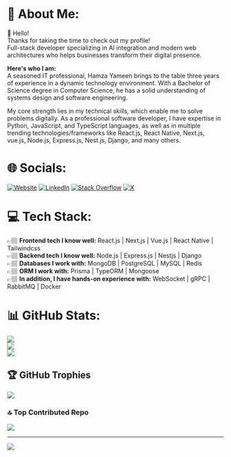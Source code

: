 # 💫 About Me:
👋 Hello!<br>
Thanks for taking the time to check out my profile!<br>
Full-stack developer specializing in AI integration and modern web architectures who helps businesses transform their digital presence.<br>

__Here's who I am:__<br>A seasoned IT professional, Hamza Yameen brings to the table three years of experience in a dynamic technology environment. With a Bachelor of Science degree in Computer Science, he has a solid understanding of systems design and software engineering.<br>

My core strength lies in my technical skills, which enable me to solve problems digitally. As a professional software developer, I have expertise in Python, JavaScript, and TypeScript languages, as well as in multiple trending technologies/frameworks like React.js, React Native, Next.js, vue.js, Node.js, Express.js, Nest.js, Django, and many others.

# 🌐 Socials:
[![Website](https://img.shields.io/badge/Website-yellow?labelColor=yellow&color=yellow&logoColor=white)](https://hamzayameen.com/)
[![LinkedIn](https://img.shields.io/badge/LinkedIn-%230077B5.svg?logo=linkedin&logoColor=white)](https://linkedin.com/in/hamza-yameen) 
[![Stack Overflow](https://img.shields.io/badge/-Stackoverflow-FE7A16?logo=stack-overflow&logoColor=white)](https://stackoverflow.com/users/8605454) 
[![X](https://img.shields.io/badge/X-black.svg?logo=X&logoColor=white)](https://twitter.com/hamza__yameen) 

# 💻 Tech Stack:
👉🏽 __Frontend tech I know well:__ React.js | Next.js | Vue.js | React Native | Tailwindcss <br>
👉🏽 __Backend tech I know well:__ Node.js | Express.js | Nestjs | Django <br>
👉🏽 __Databases I work with:__ MongoDB | PostgreSQL | MySQL | Redis <br>
👉🏽 __ORM I work with:__ Prisma | TypeORM | Mongoose <br>
👉🏽 __In addition, I have hands-on experience with:__ WebSocket | gRPC | RabbitMQ | Docker

# 📊 GitHub Stats:
![](https://github-readme-stats.vercel.app/api?username=hamza-yameen&theme=dark&hide_border=false&include_all_commits=false&count_private=false)<br/>
![](https://github-readme-streak-stats.herokuapp.com/?user=hamza-yameen&theme=dark&hide_border=false)<br/>
![](https://github-readme-stats.vercel.app/api/top-langs/?username=hamza-yameen&theme=dark&hide_border=false&include_all_commits=false&count_private=false&layout=compact)


## 🏆 GitHub Trophies
![](https://github-profile-trophy.vercel.app/?username=hamza-yameen&theme=darkhub&no-frame=false&no-bg=true&margin-w=4)

### 🔝 Top Contributed Repo
![](https://github-contributor-stats.vercel.app/api?username=hamza-yameen&limit=5&theme=dark_dimmed&combine_all_yearly_contributions=true)

---
[![](https://visitcount.itsvg.in/api?id=hamza-yameen&icon=0&color=0)](https://visitcount.itsvg.in)

<!-- Proudly created with GPRM ( https://gprm.itsvg.in ) -->
